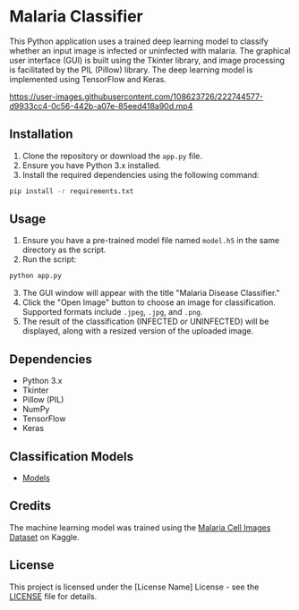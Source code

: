 # Malaria Classifier

This Python application uses a trained deep learning model to classify whether an input image is infected or uninfected with malaria. The graphical user interface (GUI) is built using the Tkinter library, and image processing is facilitated by the PIL (Pillow) library. The deep learning model is implemented using TensorFlow and Keras.

https://user-images.githubusercontent.com/108623726/222744577-d9933cc4-0c56-442b-a07e-85eed418a90d.mp4

## Installation

1. Clone the repository or download the `app.py` file.
2. Ensure you have Python 3.x installed.
3. Install the required dependencies using the following command:

```bash
pip install -r requirements.txt
```

## Usage

1. Ensure you have a pre-trained model file named `model.h5` in the same directory as the script.
2. Run the script:

```bash
python app.py
```

3. The GUI window will appear with the title "Malaria Disease Classifier."
4. Click the "Open Image" button to choose an image for classification. Supported formats include `.jpeg`, `.jpg`, and `.png`.
5. The result of the classification (INFECTED or UNINFECTED) will be displayed, along with a resized version of the uploaded image.

## Dependencies

- Python 3.x
- Tkinter
- Pillow (PIL)
- NumPy
- TensorFlow
- Keras

## Classification Models
- [Models](https://github.com/arham-kk/malaria-detection-models)

## Credits

The machine learning model was trained using the [Malaria Cell Images Dataset](https://www.kaggle.com/datasets/iarunava/cell-images-for-detecting-malaria) on Kaggle.

## License

This project is licensed under the [License Name] License - see the [LICENSE](LICENSE) file for details.
